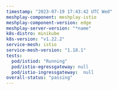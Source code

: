 ```yaml
---
timestamp: "2023-07-19 17:43:42 UTC Wed"
meshplay-component: meshplay-istio
meshplay-component-version: edge
meshplay-server-version: "*name"
k8s-distro: minikube
k8s-version: "v1.22.2"
service-mesh: istio
service-mesh-version: "1.18.1"
tests:
  pod/istiod: "Running"
  pod/istio-egressgateway: null
  pod/istio-ingressgateway:  null
overall-status: "passing"
---
```

